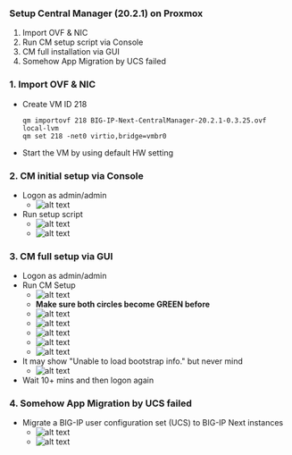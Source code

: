 ### Setup Central Manager (20.2.1) on Proxmox
1. Import OVF & NIC
2. Run CM setup script via Console
3. CM full installation via GUI
4. Somehow App Migration by UCS failed

### 1. Import OVF & NIC
+ Create VM ID 218
  ```
  qm importovf 218 BIG-IP-Next-CentralManager-20.2.1-0.3.25.ovf local-lvm
  qm set 218 -net0 virtio,bridge=vmbr0
  ```
+ Start the VM by using default HW setting

### 2. CM initial setup via Console
+ Logon as admin/admin
  + ![alt text](image-29.png)
+ Run setup script
  + ![alt text](image-30.png)
  + ![alt text](image-31.png)

### 3. CM full setup via GUI
+ Logon as admin/admin
+ Run CM Setup
  + ![alt text](image-32.png)
  + **Make sure both circles become GREEN before** 
  + ![alt text](image-34.png)
  + ![alt text](image-33.png)
  + ![alt text](image-35.png)
  + ![alt text](image-36.png)
  + ![alt text](image-37.png)
+ It may show "Unable to load bootstrap info." but never mind
  + ![alt text](image-38.png)
+ Wait 10+ mins and then logon again 

### 4. Somehow App Migration by UCS failed
+ Migrate a BIG-IP user configuration set (UCS) to BIG-IP Next instances
  + ![alt text](image-39.png)
  + ![alt text](image-40.png)
